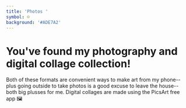 ```yaml
---
title: 'Photos '
symbol: ☺
background: '#ADE7A2'
---
```


# You've found my photography and digital collage collection! 

Both of these formats are convenient ways to make art from my phone-- plus going outside to take photos is a good excuse to leave the house-- both big plusses for me. Digital collages are made using the PicsArt free app 🖼️
